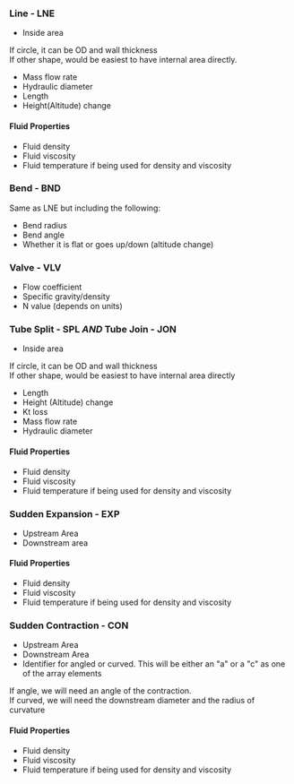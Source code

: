 ### Line - LNE
 - Inside area

If circle, it can be OD and wall thickness<br>
If other shape, would be easiest to have internal area directly.

 - Mass flow rate
 - Hydraulic diameter
 - Length
 - Height(Altitude) change
#### Fluid Properties
 - Fluid density
 - Fluid viscosity
 - Fluid temperature if being used for density and viscosity

### Bend - BND
Same as LNE but including the following:
 - Bend radius
 - Bend angle
 - Whether it is flat or goes up/down (altitude change)

### Valve - VLV
 - Flow coefficient
 - Specific gravity/density
 - N value (depends on units)

### Tube Split - SPL *AND* Tube Join - JON
 - Inside area

If circle, it can be OD and wall thickness<br>
If other shape, would be easiest to have internal area directly

 - Length
 - Height (Altitude) change
 - Kt loss
 - Mass flow rate
 - Hydraulic diameter
#### Fluid Properties
 - Fluid density
 - Fluid viscosity
 - Fluid temperature if being used for density and viscosity

### Sudden Expansion - EXP
 - Upstream Area
 - Downstream area
#### Fluid Properties
 - Fluid density
 - Fluid viscosity
 - Fluid temperature if being used for density and viscosity

### Sudden Contraction - CON
 - Upstream Area
 - Downstream Area
 - Identifier for angled or curved. This will be either an "a" or a "c" as one of the array elements

If angle, we will need an angle of the contraction.<br>
If curved, we will need the downstream diameter and the radius of curvature<br>

#### Fluid Properties
 - Fluid density
 - Fluid viscosity
 - Fluid temperature if being used for density and viscosity
